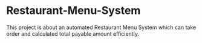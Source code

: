 # Restaurant-Menu-System
This project is about an automated Restaurant Menu System which can take order and calculated total payable amount efficiently.

